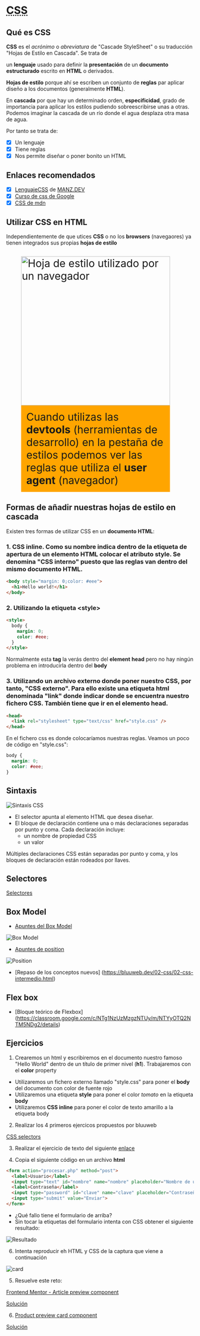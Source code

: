 # <abbr title="Cascading Style Sheets">CSS</abbr>

## Qué es CSS

__CSS__ es el _acrónimo_ o _abreviatura_ de "Cascade StyleSheet" o su traducción "Hojas de Estilo en Cascada". Se trata de

  un __lenguaje__ usado para definir la __presentación__ de un __documento estructurado__ escrito en __HTML__ o derivados.

__Hojas de estilo__ porque ahí se escriben un conjunto de __reglas__ par aplicar diseño a los documentos (generalmente __HTML__).

En __cascada__ por que hay un determinado orden, __especificidad__, grado de importancia para aplicar los estilos pudiendo sobreescribirse unas a otras. Podemos imaginar la cascada de un río donde el agua desplaza otra masa de agua.

Por tanto se trata de:

- [x] Un lenguaje
- [x] Tiene reglas
- [x] Nos permite diseñar o poner bonito un HTML

## Enlaces recomendados

- [x] [LenguajeCSS](https://lenguajecss.com/) de [MANZ.DEV](https://manz.dev/)
- [x] [Curso de css de Google](https://web.dev/learn/css?hl=es)
- [x] [CSS de mdn](https://developer.mozilla.org/es/docs/Web/CSS)

## Utilizar CSS en HTML

Independientemente de que utices __CSS__ o no los __browsers__ (navegaores) ya tienen integrados sus propias __hojas de estilo__

<figure style="display: flex; flex-wrap: wrap; font-size: 2em;">
  <img style="display: block; aspect-ratio: 595/234; width: 400px" alt="Hoja de estilo utilizado por un navegador" src="./assets/user-agent-stylesheet.jpg">
  <figcaption style="box-sizing: border-box; width: 400px; padding: .5em;background-color: orange">
    Cuando utilizas las <strong>devtools</strong> (herramientas de desarrollo) en la pestaña de estilos podemos ver las reglas que utiliza el <strong>user agent</strong> (navegador)
</figcaption>
</figure>

## Formas de añadir nuestras hojas de estilo en cascada

Existen tres formas de utilizar CSS en un __documento HTML__:


### 1. __CSS inline__. Como su nombre indica dentro de la __etiqueta de apertura__ de un __elemento HTML__ colocar el atributo __style__. Se denomina "CSS interno" puesto que las reglas van dentro del mismo documento HTML. 

```html
<body style="margin: 0;color: #eee">
  <h1>Hello world!</h1>
</body>
```

### 2. Utilizando la __etiqueta__ &lt;style>

```html
<style>
  body {
    margin: 0;
    color: #eee;
  }
</style>
```

Normalmente esta __tag__ la verás dentro del __element__ __head__ pero no hay ningún problema en introducirla dentro del __body__

### 3. Utilizando un archivo externo donde poner nuestro CSS, por tanto, "CSS externo". Para ello existe una etiqueta html denominada "link" donde indicar donde se encuentra nuestro fichero CSS. También tiene que ir en el elemento __head__.

```html
<head>
  <link rel="stylesheet" type="text/css" href="style.css" />
</head>
```

En el fichero css es donde colocaríamos nuestras reglas. Veamos un poco de código en "style.css":

```css
body {
  margin: 0;
  color: #eee;
}
```

## Sintaxis

![Sintaxis CSS](./assets/selector.gif)

- El selector apunta al elemento HTML que desea diseñar.
- El bloque de declaración contiene una o más declaraciones separadas por punto y coma. Cada declaración incluye:
  - un nombre de propiedad CSS
  - un valor

Múltiples declaraciones CSS están separadas por punto y coma, y ​​los bloques de declaración están rodeados por llaves.

## Selectores

[Selectores](https://bluuweb.dev/02-css/#selectores)

## Box Model
- [Apuntes del Box Model](https://drive.google.com/file/d/1Yh3GQitJgldK16cjelrtfM4tbsuXEI52/view?usp=sharing)

![Box Model](./assets/boxmodel.gif)

- [Apuntes de position](https://classroom.google.com/c/NTg1NzUzMzgzNTUy/m/NTkyMzY0MDcwNjg5/details)

![Position](./assets/position.webp)

- [Repaso de los conceptos nuevos] (https://bluuweb.dev/02-css/02-css-intermedio.html)

## Flex box

- [Bloque teórico de Flexbox] (https://classroom.google.com/c/NTg1NzUzMzgzNTUy/m/NTYyOTQ2NTM5NDg2/details)

## Ejercicios

1. Crearemos un html y escribiremos en el documento nuestro famoso "Hello World" dentro de un título de primer nivel (__h1__). Trabajaremos con el __color__ property
  - Utilizaremos un fichero externo llamado "style.css" para poner el __body__ del documento con color de fuente rojo
  - Utilizaremos una etiqueta __style__ para poner el color _tomato_ en la etiqueta __body__ 
  - Utilizaremos __CSS inline__ para poner el color de texto amarillo a la etiqueta body

2. Realizar los 4 primeros ejercicos propuestos por bluuweb

[CSS selectors](https://www.w3schools.com/css/exercise.asp?filename=exercise_selectors1)

3. Realizar el ejercicio de texto del siguiente [enlace](https://github.com/webferrol/css-simple-text)

4. Copia el siguiente código en un archivo __html__

```html
<form action="procesar.php" method="post">
  <label>Usuario</label>  
  <input type="text" id="nombre" name="nombre" placeholder="Nombre de usuario">
  <label>Contraseña</label>  
  <input type="password" id="clave" name="clave" placeholder="Contraseña">  
  <input type="submit" value="Enviar">  
</form>
```
- ¿Qué fallo tiene el formulario de arriba?
- Sin tocar la etiquetas del formulario intenta con CSS obtener el siguiente resultado:

![Resultado](./assets/screenshot-form-css.png)

6. Intenta reproducir eh HTML y CSS de la captura que viene a continuación

![card](./assets/screenshot-card.png)

5. Resuelve este reto:

[Frontend Mentor - Article preview component](https://www.frontendmentor.io/challenges/article-preview-component-dYBN_pYFT)

[Solución](https://github.com/webferrol/article-preview-component-master)

6. [Product preview card component](https://www.frontendmentor.io/challenges/product-preview-card-component-GO7UmttRfa)

[Solución](https://github.com/webferrol/frontend-mentor-product-preview-card)
